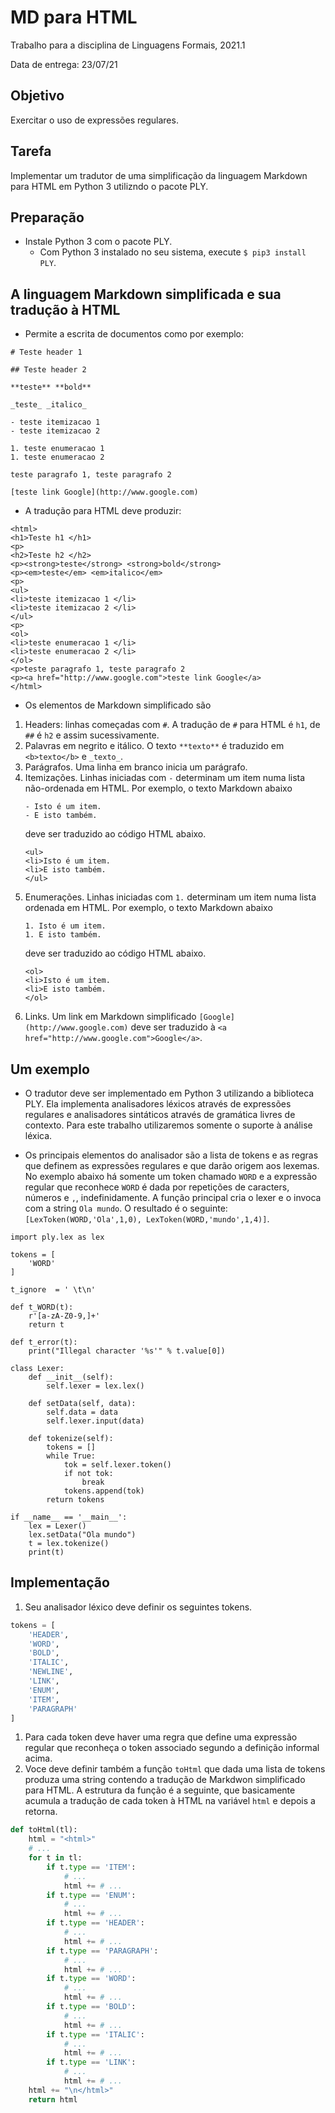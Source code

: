 # MD para HTML

Trabalho para a disciplina de Linguagens Formais, 2021.1

Data de entrega: 23/07/21

## Objetivo

Exercitar o uso de expressões regulares.

## Tarefa

Implementar um tradutor de uma simplificação da linguagem Markdown para HTML em Python 3 utilizndo o pacote PLY.

## Preparação

* Instale Python 3 com o pacote PLY. 
  - Com Python 3 instalado no seu sistema, execute `$ pip3 install PLY`.

## A linguagem Markdown simplificada e sua tradução à HTML

- Permite a escrita de documentos como por exemplo:
```
# Teste header 1

## Teste header 2

**teste** **bold**

_teste_ _italico_

- teste itemizacao 1
- teste itemizacao 2

1. teste enumeracao 1
1. teste enumeracao 2

teste paragrafo 1, teste paragrafo 2

[teste link Google](http://www.google.com)
```

- A tradução para HTML deve produzir:
```
<html>
<h1>Teste h1 </h1>
<p>
<h2>Teste h2 </h2>
<p><strong>teste</strong> <strong>bold</strong>
<p><em>teste</em> <em>italico</em>
<p>
<ul>
<li>teste itemizacao 1 </li>
<li>teste itemizacao 2 </li>
</ul>
<p>
<ol>
<li>teste enumeracao 1 </li>
<li>teste enumeracao 2 </li>
</ol>
<p>teste paragrafo 1, teste paragrafo 2
<p><a href="http://www.google.com">teste link Google</a>
</html>
```

- Os elementos de Markdown simplificado são
1. Headers: linhas começadas com `#`. A tradução de `#` para HTML é `h1`, de `##` é `h2` e assim sucessivamente.
2. Palavras em negrito e itálico. O texto `**texto**` é traduzido em `<b>texto</b>` e `_texto_`.
3. Parágrafos. Uma linha em branco inicia um parágrafo. 
4. Itemizações. Linhas iniciadas com `-` determinam um item numa lista não-ordenada em HTML. Por exemplo, o texto Markdown abaixo     
   ```
   - Isto é um item.
   - E isto também.
   ``` 
   deve ser traduzido ao código HTML abaixo.
   ```
   <ul>
   <li>Isto é um item.
   <li>E isto também.
   </ul>
   ```
5. Enumerações. Linhas iniciadas com `1.` determinam um item numa lista ordenada em HTML. Por exemplo, o texto Markdown abaixo     
   ```
   1. Isto é um item.
   1. E isto também.
   ``` 
   deve ser traduzido ao código HTML abaixo.
   ```
   <ol>
   <li>Isto é um item.
   <li>E isto também.
   </ol>
   ```
6. Links. Um link em Markdown simplificado `[Google](http://www.google.com)` deve ser traduzido à `<a href="http://www.google.com">Google</a>`.

## Um exemplo

- O tradutor deve ser implementado em Python 3 utilizando a biblioteca PLY. Ela implementa analisadores léxicos através de expressões regulares e analisadores sintáticos através de gramática livres de contexto. Para este trabalho utilizaremos somente o suporte à análise léxica.

- Os principais elementos do analisador são a lista de tokens e as regras que definem as expressões regulares e que darão origem aos lexemas. No exemplo abaixo há somente um token chamado `WORD` e a expressão regular que reconhece `WORD` é dada por repetições de caracters, números e `,`, indefinidamente. A função principal cria o lexer e o invoca com a string `Ola mundo`. O resultado é o seguinte:
`[LexToken(WORD,'Ola',1,0), LexToken(WORD,'mundo',1,4)]`.

```python3
import ply.lex as lex

tokens = [
    'WORD'
]

t_ignore  = ' \t\n'

def t_WORD(t):
    r'[a-zA-Z0-9,]+'
    return t

def t_error(t):
    print("Illegal character '%s'" % t.value[0])

class Lexer:
    def __init__(self):
        self.lexer = lex.lex()

    def setData(self, data):
        self.data = data
        self.lexer.input(data)

    def tokenize(self):
        tokens = []
        while True:
            tok = self.lexer.token()
            if not tok:
                break
            tokens.append(tok)
        return tokens

if __name__ == '__main__':
    lex = Lexer()
    lex.setData("Ola mundo")
    t = lex.tokenize()
    print(t)
```

## Implementação

1. Seu analisador léxico deve definir os seguintes tokens.
```python
tokens = [
    'HEADER',
    'WORD',
    'BOLD',
    'ITALIC',
    'NEWLINE',
    'LINK',
    'ENUM',
    'ITEM',
    'PARAGRAPH'
]
```
1. Para cada token deve haver uma regra que define uma expressão regular que reconheça o token associado segundo a definição informal acima.
2. Voce deve definir também a função `toHtml` que dada uma lista de tokens produza uma string contendo a tradução de Markdwon simplificado para HTML. A estrutura da função é a seguinte, que basicamente acumula a tradução de cada token à HTML na variável `html` e depois a retorna.
```python
def toHtml(tl):
    html = "<html>"
    # ...
    for t in tl:
        if t.type == 'ITEM':
            # ...
            html += # ...
        if t.type == 'ENUM':
            # ...           
            html += # ...
        if t.type == 'HEADER':
            # ...
            html += # ...
        if t.type == 'PARAGRAPH':
            # ...
            html += # ...
        if t.type == 'WORD':
            # ...
            html += # ...
        if t.type == 'BOLD':
            # ...
            html += # ...
        if t.type == 'ITALIC':
            # ...
            html += # ...
        if t.type == 'LINK':
            # ...
            html += # ...
    html += "\n</html>"
    return html
```
